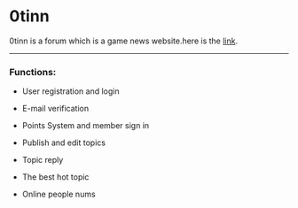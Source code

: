 # 0tinn
0tinn is a forum which is a game news website.here is the [link](http://www.0tinn.com).

---

### Functions:
* User registration and login

* E-mail verification

* Points System and member sign in

* Publish and edit topics

* Topic reply

* The best hot topic

* Online people nums

